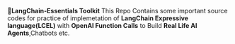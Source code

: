 🚀**LangChain-Essentials Toolkit**
This Repo Contains some important source codes for practice of implemetation of **LangChain Expressive language(LCEL)** with **OpenAI Function Calls** to Build **Real Life AI Agents**,Chatbots etc.
